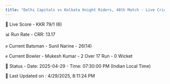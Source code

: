 ```yaml
---
title: "Delhi Capitals vs Kolkata Knight Riders, 48th Match - Live Cricket Score"
---
```


🔴 Live Score - KKR 79/1 (6)  

📊 Run Rate - CRR: 13.17  

✊ Current Batsman - Sunil Narine - 26(14)  

✊ Current Bowler - Mukesh Kumar - 2 Over 17 Run - 0 Wicket  

📑 Status - Date: 2025-04-29 - Time: 07:30:00 PM (Indian Local Time)

📝 Last Updated on : 4/29/2025, 8:11:24 PM  

